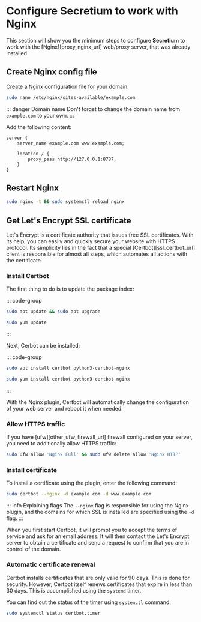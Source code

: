 # Configure Secretium to work with Nginx

This section will show you the minimum steps to configure **Secretium** to work with the [Nginx][proxy_nginx_url] web/proxy server, that was already installed.

<!--@include: ../parts/block_proxy_container_run.md-->

## Create Nginx config file

Create a Nginx configuration file for your domain:

```bash
sudo nano /etc/nginx/sites-available/example.com
```

::: danger Domain name
Don't forget to change the domain name from `example.com` to your own.
:::

Add the following content:

```nginx
server {
    server_name example.com www.example.com;

    location / {
        proxy_pass http://127.0.0.1:8787;
    }
}
```

## Restart Nginx

```bash
sudo nginx -t && sudo systemctl reload nginx
```

## Get Let's Encrypt SSL certificate

Let's Encrypt is a certificate authority that issues free SSL certificates. With its help, you can easily and quickly secure your website with HTTPS protocol. Its simplicity lies in the fact that a special [Certbot][ssl_certbot_url] client is responsible for almost all steps, which automates all actions with the certificate.

### Install Certbot

The first thing to do is to update the package index:

::: code-group

```bash [Debian/Ubuntu]
sudo apt update && sudo apt upgrade
```

```bash [CentOS]
sudo yum update
```

:::

Next, Cerbot can be installed:

::: code-group

```bash [Debian/Ubuntu]
sudo apt install certbot python3-certbot-nginx
```

```bash [CentOS]
sudo yum install certbot python3-certbot-nginx
```

:::

With the Nginx plugin, Certbot will automatically change the configuration of your web server and reboot it when needed.

### Allow HTTPS traffic

If you have [ufw][other_ufw_firewall_url] firewall configured on your server, you need to additionally allow HTTPS traffic:


```bash
sudo ufw allow 'Nginx Full' && sudo ufw delete allow 'Nginx HTTP'
```

### Install certificate

To install a certificate using the plugin, enter the following command:

```bash
sudo certbot --nginx -d example.com -d www.example.com
```

::: info Explaining flags
The `--nginx` flag is responsible for using the Nginx plugin, and the domains for which SSL is installed are specified using the `-d` flag.
:::

When you first start Certbot, it will prompt you to accept the terms of service and ask for an email address. It will then contact the Let's Encrypt server to obtain a certificate and send a request to confirm that you are in control of the domain.

### Automatic certificate renewal

Certbot installs certificates that are only valid for 90 days. This is done for security. However, Certbot itself renews certificates that expire in less than 30 days. This is accomplished using the `systemd` timer.

You can find out the status of the timer using `systemctl` command:

```bash
sudo systemctl status certbot.timer
```

<!--@include: ../parts/links.md-->